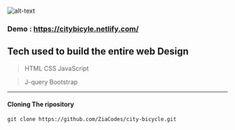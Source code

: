 ![alt-text](https://github.com/ZiaXDev/city-bicycle/blob/master/images/Loading.gif)

### Demo : https://citybicyle.netlify.com/



## Tech used to build the entire web Design

> HTML 
> CSS 
> JavaScript

> J-query
> Bootstrap 

***
#### Cloning The ripository

``` 
git clone https://github.com/ZiaCodes/city-bicycle.git 

```





